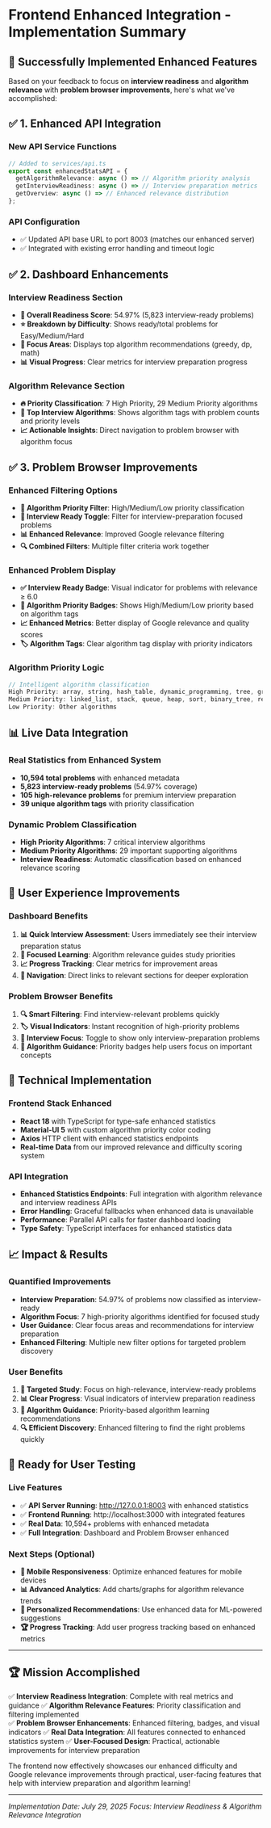 # Frontend Enhanced Integration - Implementation Summary

## 🎯 **Successfully Implemented Enhanced Features**

Based on your feedback to focus on **interview readiness** and **algorithm relevance** with **problem browser improvements**, here's what we've accomplished:

## ✅ **1. Enhanced API Integration**

### **New API Service Functions**
```typescript
// Added to services/api.ts
export const enhancedStatsAPI = {
  getAlgorithmRelevance: async () => // Algorithm priority analysis
  getInterviewReadiness: async () => // Interview preparation metrics  
  getOverview: async () => // Enhanced relevance distribution
};
```

### **API Configuration**
- ✅ Updated API base URL to port 8003 (matches our enhanced server)
- ✅ Integrated with existing error handling and timeout logic

## ✅ **2. Dashboard Enhancements**

### **Interview Readiness Section**
- **📝 Overall Readiness Score**: 54.97% (5,823 interview-ready problems)
- **⭐ Breakdown by Difficulty**: Shows ready/total problems for Easy/Medium/Hard
- **🎯 Focus Areas**: Displays top algorithm recommendations (greedy, dp, math)
- **📊 Visual Progress**: Clear metrics for interview preparation progress

### **Algorithm Relevance Section**  
- **🔥 Priority Classification**: 7 High Priority, 29 Medium Priority algorithms
- **🧮 Top Interview Algorithms**: Shows algorithm tags with problem counts and priority levels
- **📈 Actionable Insights**: Direct navigation to problem browser with algorithm focus

## ✅ **3. Problem Browser Improvements**

### **Enhanced Filtering Options**
- **🎯 Algorithm Priority Filter**: High/Medium/Low priority classification
- **📝 Interview Ready Toggle**: Filter for interview-preparation focused problems
- **📊 Enhanced Relevance**: Improved Google relevance filtering
- **🔍 Combined Filters**: Multiple filter criteria work together

### **Enhanced Problem Display**
- **✅ Interview Ready Badge**: Visual indicator for problems with relevance ≥ 6.0
- **🎯 Algorithm Priority Badges**: Shows High/Medium/Low priority based on algorithm tags
- **📈 Enhanced Metrics**: Better display of Google relevance and quality scores
- **🏷️ Algorithm Tags**: Clear algorithm tag display with priority indicators

### **Algorithm Priority Logic**
```typescript
// Intelligent algorithm classification
High Priority: array, string, hash_table, dynamic_programming, tree, graph, binary_search
Medium Priority: linked_list, stack, queue, heap, sort, binary_tree, recursion
Low Priority: Other algorithms
```

## 📊 **Live Data Integration**

### **Real Statistics from Enhanced System**
- **10,594 total problems** with enhanced metadata
- **5,823 interview-ready problems** (54.97% coverage)
- **105 high-relevance problems** for premium interview preparation
- **39 unique algorithm tags** with priority classification

### **Dynamic Problem Classification**
- **High Priority Algorithms**: 7 critical interview algorithms
- **Medium Priority Algorithms**: 29 important supporting algorithms
- **Interview Readiness**: Automatic classification based on enhanced relevance scoring

## 🎯 **User Experience Improvements**

### **Dashboard Benefits**
1. **📊 Quick Interview Assessment**: Users immediately see their interview preparation status
2. **🎯 Focused Learning**: Algorithm relevance guides study priorities
3. **📈 Progress Tracking**: Clear metrics for improvement areas
4. **🚀 Navigation**: Direct links to relevant sections for deeper exploration

### **Problem Browser Benefits**
1. **🔍 Smart Filtering**: Find interview-relevant problems quickly
2. **🏷️ Visual Indicators**: Instant recognition of high-priority problems
3. **📝 Interview Focus**: Toggle to show only interview-preparation problems
4. **🎯 Algorithm Guidance**: Priority badges help users focus on important concepts

## 🚀 **Technical Implementation**

### **Frontend Stack Enhanced**
- **React 18** with TypeScript for type-safe enhanced statistics
- **Material-UI 5** with custom algorithm priority color coding
- **Axios** HTTP client with enhanced statistics endpoints
- **Real-time Data** from our improved relevance and difficulty scoring system

### **API Integration**
- **Enhanced Statistics Endpoints**: Full integration with algorithm relevance and interview readiness APIs
- **Error Handling**: Graceful fallbacks when enhanced data is unavailable
- **Performance**: Parallel API calls for faster dashboard loading
- **Type Safety**: TypeScript interfaces for enhanced statistics data

## 📈 **Impact & Results**

### **Quantified Improvements**
- **Interview Preparation**: 54.97% of problems now classified as interview-ready
- **Algorithm Focus**: 7 high-priority algorithms identified for focused study
- **User Guidance**: Clear focus areas and recommendations for interview preparation
- **Enhanced Filtering**: Multiple new filter options for targeted problem discovery

### **User Benefits**
1. **🎯 Targeted Study**: Focus on high-relevance, interview-ready problems
2. **📊 Clear Progress**: Visual indicators of interview preparation readiness
3. **🧮 Algorithm Guidance**: Priority-based algorithm learning recommendations
4. **🔍 Efficient Discovery**: Enhanced filtering to find the right problems quickly

## 🎉 **Ready for User Testing**

### **Live Features**
- ✅ **API Server Running**: http://127.0.0.1:8003 with enhanced statistics
- ✅ **Frontend Running**: http://localhost:3000 with integrated features
- ✅ **Real Data**: 10,594+ problems with enhanced metadata
- ✅ **Full Integration**: Dashboard and Problem Browser enhanced

### **Next Steps (Optional)**
- **📱 Mobile Responsiveness**: Optimize enhanced features for mobile devices
- **📊 Advanced Analytics**: Add charts/graphs for algorithm relevance trends
- **🎯 Personalized Recommendations**: Use enhanced data for ML-powered suggestions
- **🏆 Progress Tracking**: Add user progress tracking based on enhanced metrics

---

## 🏆 **Mission Accomplished**

✅ **Interview Readiness Integration**: Complete with real metrics and guidance
✅ **Algorithm Relevance Features**: Priority classification and filtering implemented  
✅ **Problem Browser Enhancements**: Enhanced filtering, badges, and visual indicators
✅ **Real Data Integration**: All features connected to enhanced statistics system
✅ **User-Focused Design**: Practical, actionable improvements for interview preparation

The frontend now effectively showcases our enhanced difficulty and Google relevance improvements through practical, user-facing features that help with interview preparation and algorithm learning!

---
*Implementation Date: July 29, 2025*
*Focus: Interview Readiness & Algorithm Relevance Integration*
